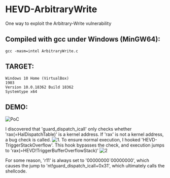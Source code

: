 # HEVD-ArbitraryWrite
One way to exploit the Arbitrary-Write vulnerability

## Compiled with gcc under Windows (MinGW64):
    gcc -masm=intel ArbitraryWrite.c

## TARGET: 
    Windows 10 Home (VirtualBox) 
    1903
    Version	10.0.18362 Build 18362
    Systemtype x64

## DEMO:
  ![PoC](https://github.com/schxeat/HEVD-ArbitraryWrite/tree/main/resources/PoC.gif)

I discovered that 'guard_dispatch_icall' only checks whether 'rax(=HalDispatchTable)' is a kernel address. If 'rax' is not a kernel address, a bug check is called. 
![1](https://github.com/schxeat/HEVD-ArbitraryWrite/tree/main/resources/guard_dispatch_call_1.png).
To ensure normal execution, I hooked 'HEVD-TriggerStackOverflow'. This hook bypasses the check, and execution jumps to 'rax(=HEVD!TriggerBufferOverflowStack)' 
![2](https://github.com/schxeat/HEVD-ArbitraryWrite/tree/main/resources/guard_dispatch_call_2.png)

For some reason, 'r11' is always set to '00000000`00000000', which causes the jump to 'nt!guard_dispatch_icall+0x31', which ultimately calls the shellcode.
